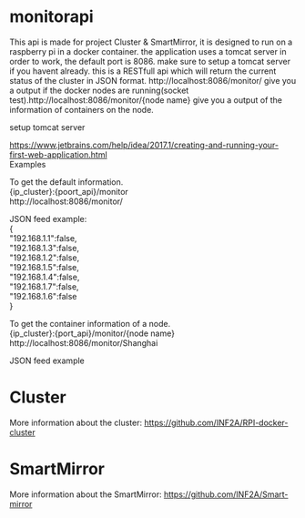 # monitorapi

This api is made for project Cluster & SmartMirror, it is designed to run on a raspberry pi in a docker container. the application uses a tomcat server in order to work, the default port is 8086. make sure to setup a tomcat server if you havent already. this is a RESTfull api which will return the current status of the cluster in JSON format. http://localhost:8086/monitor/ give you a output if the docker nodes are running(socket test).http://localhost:8086/monitor/{node name} give you a output of the information of containers on the node. </br>

setup tomcat server</br>

https://www.jetbrains.com/help/idea/2017.1/creating-and-running-your-first-web-application.html</br>
Examples

To get the default information.</br>
{ip_cluster}:{poort_api}/monitor</br>
http://localhost:8086/monitor/

JSON feed example:</br>
{ </br>
  "192.168.1.1":false,</br>
  "192.168.1.3":false,</br>
  "192.168.1.2":false,</br>
  "192.168.1.5":false,</br>
  "192.168.1.4":false,</br>
  "192.168.1.7":false,</br>
  "192.168.1.6":false</br>
}

To get the container information of a node.</br>
{ip_cluster}:{port_api}/monitor/{node name}</br>
http://localhost:8086/monitor/Shanghai

JSON feed example


<h1>Cluster</h1>

More information about the cluster: https://github.com/INF2A/RPI-docker-cluster
<h1>SmartMirror</h1>

More information about the SmartMirror: https://github.com/INF2A/Smart-mirror
